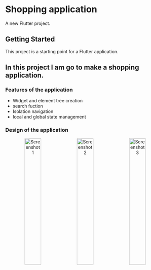 # Shopping application

A new Flutter project.

## Getting Started

This project is a starting point for a Flutter application.

## In this project I am go to make a shopping application.
### Features of the application
- Widget and element tree creation
- search fuction
- Isolation navigation
- local and global state management

### Design of the application
<p align="center">
  <img alt="Screenshot 1" src="https://github.com/Naveenalla3000/shop-app/assets/111577927/a4b0465e-19a1-4a0e-a0dc-c2857151b8b2" width="32%">
  <img alt="Screenshot 2" src="https://github.com/Naveenalla3000/shop-app/assets/111577927/aaf83b72-c752-4026-a44a-4d3b10ee9aea" width="32%">
  <img alt="Screenshot 3" src="https://github.com/Naveenalla3000/shop-app/assets/111577927/012d925f-e49e-41b5-8401-316320f4306c" width="32%">
</p>
